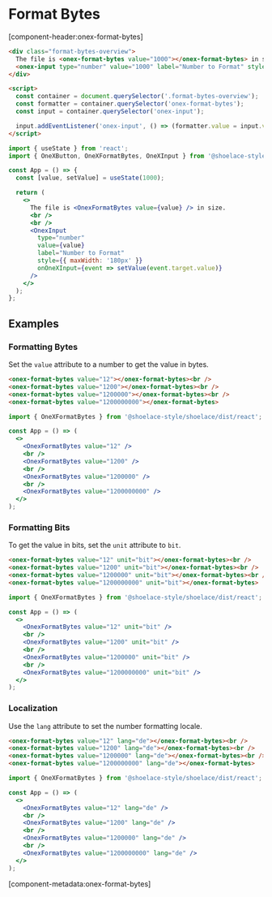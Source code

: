 # Format Bytes

[component-header:onex-format-bytes]

```html preview
<div class="format-bytes-overview">
  The file is <onex-format-bytes value="1000"></onex-format-bytes> in size. <br /><br />
  <onex-input type="number" value="1000" label="Number to Format" style="max-width: 180px;"></onex-input>
</div>

<script>
  const container = document.querySelector('.format-bytes-overview');
  const formatter = container.querySelector('onex-format-bytes');
  const input = container.querySelector('onex-input');

  input.addEventListener('onex-input', () => (formatter.value = input.value || 0));
</script>
```

```jsx react
import { useState } from 'react';
import { OneXButton, OneXFormatBytes, OneXInput } from '@shoelace-style/shoelace/dist/react';

const App = () => {
  const [value, setValue] = useState(1000);

  return (
    <>
      The file is <OnexFormatBytes value={value} /> in size.
      <br />
      <br />
      <OnexInput
        type="number"
        value={value}
        label="Number to Format"
        style={{ maxWidth: '180px' }}
        onOneXInput={event => setValue(event.target.value)}
      />
    </>
  );
};
```

## Examples

### Formatting Bytes

Set the `value` attribute to a number to get the value in bytes.

```html preview
<onex-format-bytes value="12"></onex-format-bytes><br />
<onex-format-bytes value="1200"></onex-format-bytes><br />
<onex-format-bytes value="1200000"></onex-format-bytes><br />
<onex-format-bytes value="1200000000"></onex-format-bytes>
```

```jsx react
import { OneXFormatBytes } from '@shoelace-style/shoelace/dist/react';

const App = () => (
  <>
    <OnexFormatBytes value="12" />
    <br />
    <OnexFormatBytes value="1200" />
    <br />
    <OnexFormatBytes value="1200000" />
    <br />
    <OnexFormatBytes value="1200000000" />
  </>
);
```

### Formatting Bits

To get the value in bits, set the `unit` attribute to `bit`.

```html preview
<onex-format-bytes value="12" unit="bit"></onex-format-bytes><br />
<onex-format-bytes value="1200" unit="bit"></onex-format-bytes><br />
<onex-format-bytes value="1200000" unit="bit"></onex-format-bytes><br />
<onex-format-bytes value="1200000000" unit="bit"></onex-format-bytes>
```

```jsx react
import { OneXFormatBytes } from '@shoelace-style/shoelace/dist/react';

const App = () => (
  <>
    <OnexFormatBytes value="12" unit="bit" />
    <br />
    <OnexFormatBytes value="1200" unit="bit" />
    <br />
    <OnexFormatBytes value="1200000" unit="bit" />
    <br />
    <OnexFormatBytes value="1200000000" unit="bit" />
  </>
);
```

### Localization

Use the `lang` attribute to set the number formatting locale.

```html preview
<onex-format-bytes value="12" lang="de"></onex-format-bytes><br />
<onex-format-bytes value="1200" lang="de"></onex-format-bytes><br />
<onex-format-bytes value="1200000" lang="de"></onex-format-bytes><br />
<onex-format-bytes value="1200000000" lang="de"></onex-format-bytes>
```

```jsx react
import { OneXFormatBytes } from '@shoelace-style/shoelace/dist/react';

const App = () => (
  <>
    <OnexFormatBytes value="12" lang="de" />
    <br />
    <OnexFormatBytes value="1200" lang="de" />
    <br />
    <OnexFormatBytes value="1200000" lang="de" />
    <br />
    <OnexFormatBytes value="1200000000" lang="de" />
  </>
);
```

[component-metadata:onex-format-bytes]
